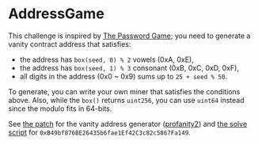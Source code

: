 # AddressGame

This challenge is inspired by [The Password Game](https://neal.fun/password-game/); you need to generate a vanity contract address that satisfies:

- the address has `box(seed, 0) % 2` vowels (0xA, 0xE),
- the address has `box(seed, 1) % 3` consonant (0xB, 0xC, 0xD, 0xF),
- all digits in the address (0x0 ~ 0x9) sums up to `25 + seed % 50`.

To generate, you can write your own miner that satisfies the conditions above.
Also, while the `box()` returns `uint256`, you can use `uint64` instead since the modulo fits in 64-bits.

See [the patch](./profanity2.patch) for the vanity address generator ([profanity2](https://github.com/1inch/profanity2)) and [the solve script](./Solve.t.sol) for `0xB49bf876BE26435b6fae1Ef42C3c82c5867Fa149`.
